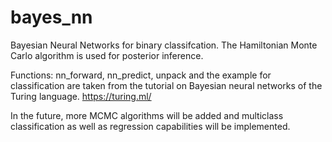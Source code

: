 # bayes_nn
Bayesian Neural Networks for binary classifcation.
The Hamiltonian Monte Carlo algorithm is used for posterior inference.

Functions: nn_forward, nn_predict, unpack and the example for classification are taken from the tutorial on Bayesian neural networks of the Turing language. https://turing.ml/

In the future, more MCMC algorithms will be added and multiclass classification as well as regression capabilities will be implemented.

